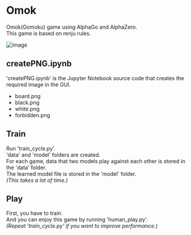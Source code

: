 # Omok

Omok(Gomoku) game using AlphaGo and AlphaZero.  
This game is based on renju rules.

![image](https://user-images.githubusercontent.com/61582074/229351017-d5218963-2769-4851-94cb-8b8662985d0e.png)

## createPNG.ipynb

'createPNG.ipynb' is the Jupyter Notebook source code that creates the required image in the GUI.

- board.png
- black.png
- white.png
- forbidden.png

## Train

Run 'train_cycle.py'.  
'data' and 'model' folders are created.  
For each game, data that two models play against each other is stored in the 'data' folder.  
The learned model file is stored in the 'model' folder.  
*(This takes a lot of time.)*

## Play

First, you have to train.  
And you can enjoy this game by running 'human_play.py'.  
*(Repeat 'train_cycle.py' if you want to improve performance.)*
